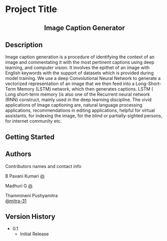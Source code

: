 # Project Title

<h2 align="center"> Image Caption Generator </h2>

## Description

<p> Image caption generation is a procedure of identifying the context of an image and commentating it with the most
pertinent captions using deep learning, and computer vision. It involves the epithet of an image with English keywords
with the support of datasets which is provided during model training. We use a deep Convolutional Neural Network to
generate a vectorized representation of an image that we then feed into a Long-Short-Term Memory (LSTM) network,
which then generates captions. LSTM ( Long short-term memory )is also one of the Recurrent neural network (RNN)
construct, mainly used in the deep learning discipline. The vivid applications of Image captioning are, natural language
processing applications, recommendations in editing applications, helpful for virtual assistants, for indexing the image,
for the blind or partially-sighted persons, for internet community etc.
</p>

## Getting Started
<!-- 
### Dependencies

* Describe any prerequisites, libraries, OS version, etc., needed before installing program.
* ex. Windows 10

### Installing

* How/where to download your program
* Any modifications needed to be made to files/folders -->

<!-- ### Executing program

* How to run the program
* Step-by-step bullets
```
code blocks for commands
```

## Help

Any advise for common problems or issues.
```
command to run if program contains helper info
``` -->

## Authors

Contributors names and contact info

B Pavani Kumari
[@]()

Madhuri G
[@]()

Thammineni Pushyamitra  
[@mitra-31]()

## Version History

<!-- * 0.2
    * Various bug fixes and optimizations
    * See [commit change]() or See [release history]() -->
* 0.1
    * Initial Release

<!-- ## License

This project is licensed under the [NAME HERE] License - see the LICENSE.md file for details

## Acknowledgments

Inspiration, code snippets, etc.
* [awesome-readme](https://github.com/matiassingers/awesome-readme)
* [PurpleBooth](https://gist.github.com/PurpleBooth/109311bb0361f32d87a2)
* [dbader](https://github.com/dbader/readme-template)
* [zenorocha](https://gist.github.com/zenorocha/4526327)
* [fvcproductions](https://gist.github.com/fvcproductions/1bfc2d4aecb01a834b46) -->